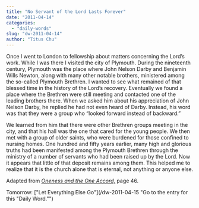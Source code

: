 ```yaml
---
title: "No Servant of the Lord Lasts Forever"
date: "2011-04-14"
categories: 
  - "daily-words"
slug: "dw-2011-04-14"
author: "Titus Chu"
---
```


Once I went to London to fellowship about matters concerning the Lord’s work. While I was there I visited the city of Plymouth. During the nineteenth century, Plymouth was the place where John Nelson Darby and Benjamin Wills Newton, along with many other notable brothers, ministered among the so-called Plymouth Brethren. I wanted to see what remained of that blessed time in the history of the Lord’s recovery. Eventually we found a place where the Brethren were still meeting and contacted one of the leading brothers there. When we asked him about his appreciation of John Nelson Darby, he replied he had not even heard of Darby. Instead, his word was that they were a group who “looked forward instead of backward.”

We learned from him that there were other Brethren groups meeting in the city, and that his hall was the one that cared for the young people. We then met with a group of older saints, who were burdened for those confined to nursing homes. One hundred and fifty years earlier, many high and glorious truths had been manifested among the Plymouth Brethren through the ministry of a number of servants who had been raised up by the Lord. Now it appears that little of that deposit remains among them. This helped me to realize that it is the church alone that is eternal, not anything or anyone else.

Adapted from _[Oneness and the One Accord,](/book-oneness "Go to the listing for this book.")_ page 46.

Tomorrow: ["Let Everything Else Go"](/dw-2011-04-15 "Go to the entry for this "Daily Word."")
